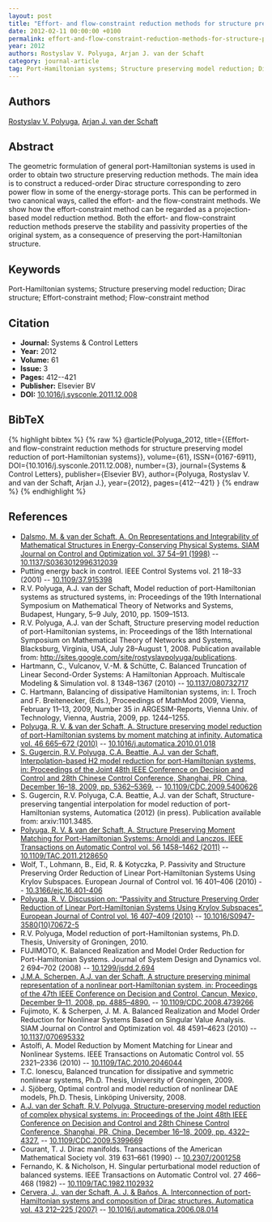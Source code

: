 ```yaml
---
layout: post
title: "Effort- and flow-constraint reduction methods for structure preserving model reduction of port-Hamiltonian systems"
date: 2012-02-11 00:00:00 +0100
permalink: effort-and-flow-constraint-reduction-methods-for-structure-preserving-model-reduction-of-port-hamiltonian-systems
year: 2012
authors: Rostyslav V. Polyuga, Arjan J. van der Schaft
category: journal-article
tag: Port-Hamiltonian systems; Structure preserving model reduction; Dirac structure; Effort-constraint method; Flow-constraint method
---
```

 
## Authors
[Rostyslav V. Polyuga](authors/rostyslav-v-polyuga), [Arjan J. van der Schaft](authors/arjan-van-der-schaft)
 
## Abstract
The geometric formulation of general port-Hamiltonian systems is used in order to obtain two structure preserving reduction methods. The main idea is to construct a reduced-order Dirac structure corresponding to zero power flow in some of the energy-storage ports. This can be performed in two canonical ways, called the effort- and the flow-constraint methods. We show how the effort-constraint method can be regarded as a projection-based model reduction method. Both the effort- and flow-constraint reduction methods preserve the stability and passivity properties of the original system, as a consequence of preserving the port-Hamiltonian structure.
 
## Keywords
Port-Hamiltonian systems; Structure preserving model reduction; Dirac structure; Effort-constraint method; Flow-constraint method
 
## Citation
- **Journal:** Systems &amp; Control Letters
- **Year:** 2012
- **Volume:** 61
- **Issue:** 3
- **Pages:** 412--421
- **Publisher:** Elsevier BV
- **DOI:** [10.1016/j.sysconle.2011.12.008](https://doi.org/10.1016/j.sysconle.2011.12.008)
 
## BibTeX
{% highlight bibtex %}
{% raw %}
@article{Polyuga_2012,
  title={{Effort- and flow-constraint reduction methods for structure preserving model reduction of port-Hamiltonian systems}},
  volume={61},
  ISSN={0167-6911},
  DOI={10.1016/j.sysconle.2011.12.008},
  number={3},
  journal={Systems &amp; Control Letters},
  publisher={Elsevier BV},
  author={Polyuga, Rostyslav V. and van der Schaft, Arjan J.},
  year={2012},
  pages={412--421}
}
{% endraw %}
{% endhighlight %}
 
## References
- [Dalsmo, M. & van der Schaft, A. On Representations and Integrability of Mathematical Structures in Energy-Conserving Physical Systems. SIAM Journal on Control and Optimization vol. 37 54–91 (1998)](on-representations-and-integrability-of-mathematical-structures-in-energy-conserving-physical-systems) -- [10.1137/S0363012996312039](https://doi.org/10.1137/S0363012996312039)
- Putting energy back in control. IEEE Control Systems vol. 21 18–33 (2001) -- [10.1109/37.915398](https://doi.org/10.1109/37.915398)
- R.V. Polyuga, A.J. van der Schaft, Model reduction of port-Hamiltonian systems as structured systems, in: Proceedings of the 19th International Symposium on Mathematical Theory of Networks and Systems, Budapest, Hungary, 5–9 July, 2010, pp. 1509–1513.
- R.V. Polyuga, A.J. van der Schaft, Structure preserving model reduction of port-Hamiltonian systems, in: Proceedings of the 18th International Symposium on Mathematical Theory of Networks and Systems, Blacksburg, Virginia, USA, July 28–August 1, 2008. Publication available from: http://sites.google.com/site/rostyslavpolyuga/publications.
- Hartmann, C., Vulcanov, V.-M. & Schütte, C. Balanced Truncation of Linear Second-Order Systems: A Hamiltonian Approach. Multiscale Modeling &amp; Simulation vol. 8 1348–1367 (2010) -- [10.1137/080732717](https://doi.org/10.1137/080732717)
- C. Hartmann, Balancing of dissipative Hamiltonian systems, in: I. Troch and F. Breitenecker, (Eds.), Proceedings of MathMod 2009, Vienna, February 11–13, 2009, Number 35 in ARGESIM-Reports, Vienna Univ. of Technology, Vienna, Austria, 2009, pp. 1244–1255.
- [Polyuga, R. V. & van der Schaft, A. Structure preserving model reduction of port-Hamiltonian systems by moment matching at infinity. Automatica vol. 46 665–672 (2010)](structure-preserving-model-reduction-of-port-hamiltonian-systems-by-moment-matching-at-infinity) -- [10.1016/j.automatica.2010.01.018](https://doi.org/10.1016/j.automatica.2010.01.018)
- [S. Gugercin, R.V. Polyuga, C.A. Beattie, A.J. van der Schaft, Interpolation-based H2 model reduction for port-Hamiltonian systems, in: Proceedings of the Joint 48th IEEE Conference on Decision and Control and 28th Chinese Control Conference, Shanghai, PR, China, December 16–18, 2009, pp. 5362–5369.](interpolation-based-amp-x210c-lt-inf-gt-2-lt-inf-gt-model-reduction-for-port-hamiltonian-systems) -- [10.1109/CDC.2009.5400626](https://doi.org/10.1109/CDC.2009.5400626)
- S. Gugercin, R.V. Polyuga, C.A. Beattie, A.J. van der Schaft, Structure-preserving tangential interpolation for model reduction of port-Hamiltonian systems, Automatica (2012) (in press). Publication available from: arxiv:1101.3485.
- [Polyuga, R. V. & van der Schaft, A. Structure Preserving Moment Matching for Port-Hamiltonian Systems: Arnoldi and Lanczos. IEEE Transactions on Automatic Control vol. 56 1458–1462 (2011)](structure-preserving-moment-matching-for-port-hamiltonian-systems-arnoldi-and-lanczos) -- [10.1109/TAC.2011.2128650](https://doi.org/10.1109/TAC.2011.2128650)
- Wolf, T., Lohmann, B., Eid, R. & Kotyczka, P. Passivity and Structure Preserving Order Reduction of Linear Port-Hamiltonian Systems Using Krylov Subspaces. European Journal of Control vol. 16 401–406 (2010) -- [10.3166/ejc.16.401-406](https://doi.org/10.3166/ejc.16.401-406)
- [Polyuga, R. V. Discussion on: “Passivity and Structure Preserving Order Reduction of Linear Port-Hamiltonian Systems Using Krylov Subspaces”. European Journal of Control vol. 16 407–409 (2010)](discussion-on-passivity-and-structure-preserving-order-reduction-of-linear-port-hamiltonian-systems-using-krylov-subspaces) -- [10.1016/S0947-3580(10)70672-5](https://doi.org/10.1016/S0947-3580(10)70672-5)
- R.V. Polyuga, Model reduction of port-Hamiltonian systems, Ph.D. Thesis, University of Groningen, 2010.
- FUJIMOTO, K. Balanced Realization and Model Order Reduction for Port-Hamiltonian Systems. Journal of System Design and Dynamics vol. 2 694–702 (2008) -- [10.1299/jsdd.2.694](https://doi.org/10.1299/jsdd.2.694)
- [J.M.A. Scherpen, A.J. van der Schaft, A structure preserving minimal representation of a nonlinear port-Hamiltonian system, in: Proceedings of the 47th IEEE Conference on Decision and Control, Cancun, Mexico, December 9–11, 2008, pp. 4885–4890.](a-structure-preserving-minimal-representation-of-a-nonlinear-port-hamiltonian-system) -- [10.1109/CDC.2008.4739266](https://doi.org/10.1109/CDC.2008.4739266)
- Fujimoto, K. & Scherpen, J. M. A. Balanced Realization and Model Order Reduction for Nonlinear Systems Based on Singular Value Analysis. SIAM Journal on Control and Optimization vol. 48 4591–4623 (2010) -- [10.1137/070695332](https://doi.org/10.1137/070695332)
- Astolfi, A. Model Reduction by Moment Matching for Linear and Nonlinear Systems. IEEE Transactions on Automatic Control vol. 55 2321–2336 (2010) -- [10.1109/TAC.2010.2046044](https://doi.org/10.1109/TAC.2010.2046044)
- T.C. Ionescu, Balanced truncation for dissipative and symmetric nonlinear systems, Ph.D. Thesis, University of Groningen, 2009.
- J. Sjöberg, Optimal control and model reduction of nonlinear DAE models, Ph.D. Thesis, Linköping University, 2008.
- [A.J. van der Schaft, R.V. Polyuga, Structure-preserving model reduction of complex physical systems, in: Proceedings of the Joint 48th IEEE Conference on Decision and Control and 28th Chinese Control Conference, Shanghai, PR, China, December 16–18, 2009, pp. 4322–4327.](structure-preserving-model-reduction-of-complex-physical-systems) -- [10.1109/CDC.2009.5399669](https://doi.org/10.1109/CDC.2009.5399669)
- Courant, T. J. Dirac manifolds. Transactions of the American Mathematical Society vol. 319 631–661 (1990) -- [10.2307/2001258](https://doi.org/10.2307/2001258)
- Fernando, K. & Nicholson, H. Singular perturbational model reduction of balanced systems. IEEE Transactions on Automatic Control vol. 27 466–468 (1982) -- [10.1109/TAC.1982.1102932](https://doi.org/10.1109/TAC.1982.1102932)
- [Cervera, J., van der Schaft, A. J. & Baños, A. Interconnection of port-Hamiltonian systems and composition of Dirac structures. Automatica vol. 43 212–225 (2007)](interconnection-of-port-hamiltonian-systems-and-composition-of-dirac-structures) -- [10.1016/j.automatica.2006.08.014](https://doi.org/10.1016/j.automatica.2006.08.014)

